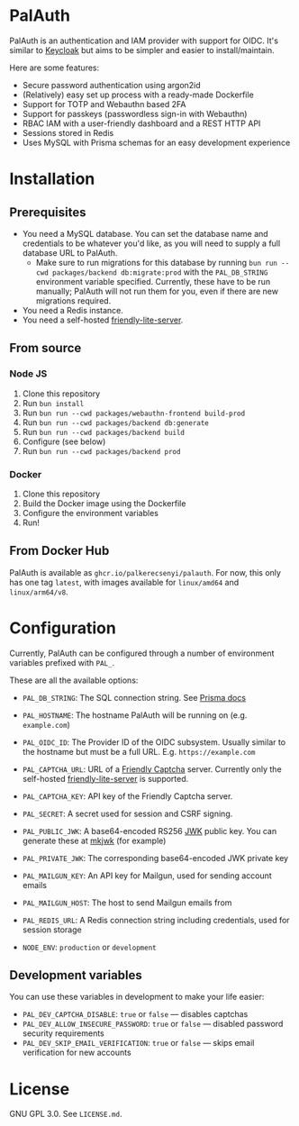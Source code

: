 # PalAuth

PalAuth is an authentication and IAM provider with support for OIDC. It's similar to [Keycloak](https://www.keycloak.org/) but aims to be simpler and easier to install/maintain.

Here are some features:

- Secure password authentication using argon2id
- (Relatively) easy set up process with a ready-made Dockerfile
- Support for TOTP and Webauthn based 2FA
- Support for passkeys (passwordless sign-in with Webauthn)
- RBAC IAM with a user-friendly dashboard and a REST HTTP API
- Sessions stored in Redis
- Uses MySQL with Prisma schemas for an easy development experience

# Installation

## Prerequisites

- You need a MySQL database. You can set the database name and credentials to be whatever you'd like, as you will need to supply a full database URL to PalAuth.
    - Make sure to run migrations for this database by running `bun run --cwd packages/backend db:migrate:prod` with the `PAL_DB_STRING` environment variable specified. Currently, these have to be run manually; PalAuth will not run them for you, even if there are new migrations required.
- You need a Redis instance.
- You need a self-hosted [friendly-lite-server](https://github.com/FriendlyCaptcha/friendly-lite-server).

## From source

### Node JS
1. Clone this repository
2. Run `bun install`
3. Run `bun run --cwd packages/webauthn-frontend build-prod`
4. Run `bun run --cwd packages/backend db:generate`
5. Run `bun run --cwd packages/backend build`
6. Configure (see below)
7. Run `bun run --cwd packages/backend prod`

### Docker
1. Clone this repository
2. Build the Docker image using the Dockerfile
3. Configure the environment variables
4. Run!

## From Docker Hub
PalAuth is available as `ghcr.io/palkerecsenyi/palauth`. For now, this only has one tag `latest`, with images available for `linux/amd64` and `linux/arm64/v8`.

# Configuration
Currently, PalAuth can be configured through a number of environment variables prefixed with `PAL_`.

These are all the available options:

- `PAL_DB_STRING`: The SQL connection string. See [Prisma docs](https://www.prisma.io/docs/concepts/database-connectors/mysql#connection-url)
- `PAL_HOSTNAME`: The hostname PalAuth will be running on (e.g. `example.com`)
- `PAL_OIDC_ID`: The Provider ID of the OIDC subsystem. Usually similar to the hostname but must be a full URL. E.g. `https://example.com`
- `PAL_CAPTCHA_URL`: URL of a [Friendly Captcha](https://friendlycaptcha.com/) server. Currently only the self-hosted [friendly-lite-server](https://github.com/FriendlyCaptcha/friendly-lite-server) is supported.
- `PAL_CAPTCHA_KEY`: API key of the Friendly Captcha server.
- `PAL_SECRET`: A secret used for session and CSRF signing.
- `PAL_PUBLIC_JWK`: A base64-encoded RS256 [JWK](https://www.rfc-editor.org/rfc/rfc7517) public key. You can generate these at [mkjwk](https://mkjwk.org/) (for example)
- `PAL_PRIVATE_JWK`: The corresponding base64-encoded JWK private key
- `PAL_MAILGUN_KEY`: An API key for Mailgun, used for sending account emails
- `PAL_MAILGUN_HOST`: The host to send Mailgun emails from
- `PAL_REDIS_URL`: A Redis connection string including credentials, used for session storage

- `NODE_ENV`: `production` or `development`

## Development variables
You can use these variables in development to make your life easier:

- `PAL_DEV_CAPTCHA_DISABLE`: `true` or `false` — disables captchas
- `PAL_DEV_ALLOW_INSECURE_PASSWORD`: `true` or `false` — disabled password security requirements
- `PAL_DEV_SKIP_EMAIL_VERIFICATION`: `true` or `false` — skips email verification for new accounts

# License
GNU GPL 3.0. See `LICENSE.md`.
